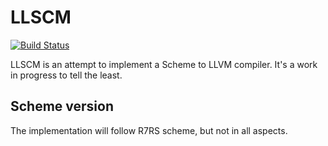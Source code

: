 # LLSCM

[![Build Status](https://travis-ci.org/michalmuskala/llscm.png)](https://travis-ci.org/michalmuskala/llscm)

LLSCM is an attempt to implement a Scheme to LLVM compiler.
It's a work in progress to tell the least.

## Scheme version

The implementation will follow R7RS scheme, but not in all aspects.

